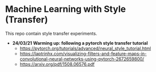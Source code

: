 # Machine Learning with Style (Transfer)

This repo contain style transfer experiments.


+ **24/03/21** **Warming up: following a pytorch style transfer tutorial**
  + https://pytorch.org/tutorials/advanced/neural_style_tutorial.html
  + https://laptrinhx.com/visualizing-filters-and-feature-maps-in-convolutional-neural-networks-using-pytorch-2672659800/
  + https://arxiv.org/pdf/1508.06576.pdf